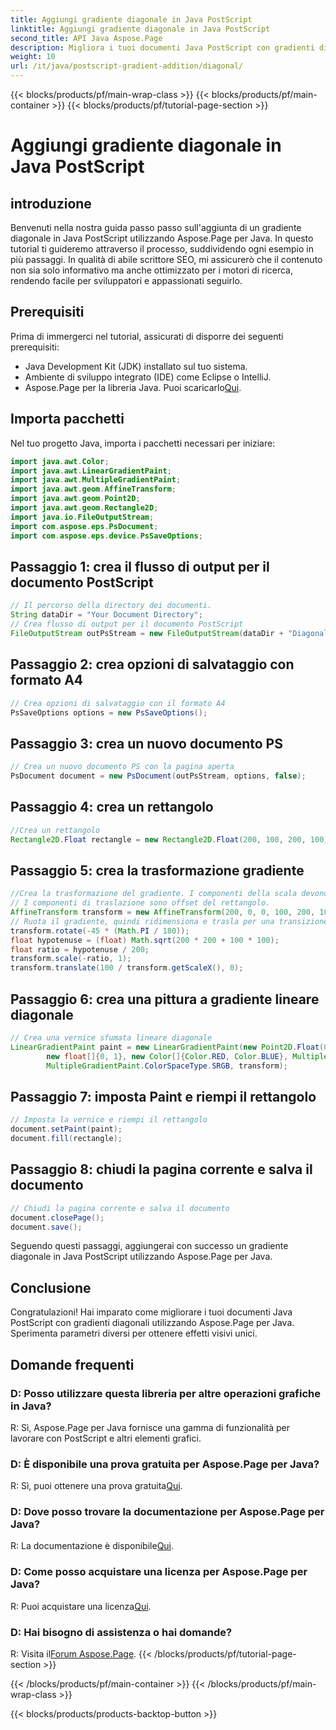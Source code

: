 ```yaml
---
title: Aggiungi gradiente diagonale in Java PostScript
linktitle: Aggiungi gradiente diagonale in Java PostScript
second_title: API Java Aspose.Page
description: Migliora i tuoi documenti Java PostScript con gradienti diagonali utilizzando Aspose.Page per Java. Segui la nostra guida passo passo per aggiungere transizioni di colore vivaci senza sforzo.
weight: 10
url: /it/java/postscript-gradient-addition/diagonal/
---
```


{{< blocks/products/pf/main-wrap-class >}}
{{< blocks/products/pf/main-container >}}
{{< blocks/products/pf/tutorial-page-section >}}

# Aggiungi gradiente diagonale in Java PostScript

## introduzione
Benvenuti nella nostra guida passo passo sull'aggiunta di un gradiente diagonale in Java PostScript utilizzando Aspose.Page per Java. In questo tutorial ti guideremo attraverso il processo, suddividendo ogni esempio in più passaggi. In qualità di abile scrittore SEO, mi assicurerò che il contenuto non sia solo informativo ma anche ottimizzato per i motori di ricerca, rendendo facile per sviluppatori e appassionati seguirlo.
## Prerequisiti
Prima di immergerci nel tutorial, assicurati di disporre dei seguenti prerequisiti:
- Java Development Kit (JDK) installato sul tuo sistema.
- Ambiente di sviluppo integrato (IDE) come Eclipse o IntelliJ.
-  Aspose.Page per la libreria Java. Puoi scaricarlo[Qui](https://releases.aspose.com/page/java/).
## Importa pacchetti
Nel tuo progetto Java, importa i pacchetti necessari per iniziare:
```java
import java.awt.Color;
import java.awt.LinearGradientPaint;
import java.awt.MultipleGradientPaint;
import java.awt.geom.AffineTransform;
import java.awt.geom.Point2D;
import java.awt.geom.Rectangle2D;
import java.io.FileOutputStream;
import com.aspose.eps.PsDocument;
import com.aspose.eps.device.PsSaveOptions;

```
## Passaggio 1: crea il flusso di output per il documento PostScript
```java
// Il percorso della directory dei documenti.
String dataDir = "Your Document Directory";
// Crea flusso di output per il documento PostScript
FileOutputStream outPsStream = new FileOutputStream(dataDir + "DiagonalGradient_outPS.ps");
```
## Passaggio 2: crea opzioni di salvataggio con formato A4
```java
// Crea opzioni di salvataggio con il formato A4
PsSaveOptions options = new PsSaveOptions();
```
## Passaggio 3: crea un nuovo documento PS
```java
// Crea un nuovo documento PS con la pagina aperta
PsDocument document = new PsDocument(outPsStream, options, false);
```
## Passaggio 4: crea un rettangolo
```java
//Crea un rettangolo
Rectangle2D.Float rectangle = new Rectangle2D.Float(200, 100, 200, 100);
```
## Passaggio 5: crea la trasformazione gradiente
```java
//Crea la trasformazione del gradiente. I componenti della scala devono essere uguali alla larghezza e all'altezza del rettangolo.
// I componenti di traslazione sono offset del rettangolo.
AffineTransform transform = new AffineTransform(200, 0, 0, 100, 200, 100);
// Ruota il gradiente, quindi ridimensiona e trasla per una transizione di colore visibile
transform.rotate(-45 * (Math.PI / 180));
float hypotenuse = (float) Math.sqrt(200 * 200 + 100 * 100);
float ratio = hypotenuse / 200;
transform.scale(-ratio, 1);
transform.translate(100 / transform.getScaleX(), 0);
```
## Passaggio 6: crea una pittura a gradiente lineare diagonale
```java
// Crea una vernice sfumata lineare diagonale
LinearGradientPaint paint = new LinearGradientPaint(new Point2D.Float(0, 0), new Point2D.Float(200, 100),
        new float[]{0, 1}, new Color[]{Color.RED, Color.BLUE}, MultipleGradientPaint.CycleMethod.NO_CYCLE,
        MultipleGradientPaint.ColorSpaceType.SRGB, transform);
```
## Passaggio 7: imposta Paint e riempi il rettangolo
```java
// Imposta la vernice e riempi il rettangolo
document.setPaint(paint);
document.fill(rectangle);
```
## Passaggio 8: chiudi la pagina corrente e salva il documento
```java
// Chiudi la pagina corrente e salva il documento
document.closePage();
document.save();
```
Seguendo questi passaggi, aggiungerai con successo un gradiente diagonale in Java PostScript utilizzando Aspose.Page per Java.
## Conclusione
Congratulazioni! Hai imparato come migliorare i tuoi documenti Java PostScript con gradienti diagonali utilizzando Aspose.Page per Java. Sperimenta parametri diversi per ottenere effetti visivi unici.
## Domande frequenti
### D: Posso utilizzare questa libreria per altre operazioni grafiche in Java?
R: Sì, Aspose.Page per Java fornisce una gamma di funzionalità per lavorare con PostScript e altri elementi grafici.
### D: È disponibile una prova gratuita per Aspose.Page per Java?
 R: Sì, puoi ottenere una prova gratuita[Qui](https://releases.aspose.com/).
### D: Dove posso trovare la documentazione per Aspose.Page per Java?
 R: La documentazione è disponibile[Qui](https://reference.aspose.com/page/java/).
### D: Come posso acquistare una licenza per Aspose.Page per Java?
 R: Puoi acquistare una licenza[Qui](https://purchase.aspose.com/buy).
### D: Hai bisogno di assistenza o hai domande?
 R: Visita il[Forum Aspose.Page](https://forum.aspose.com/c/page/39).
{{< /blocks/products/pf/tutorial-page-section >}}

{{< /blocks/products/pf/main-container >}}
{{< /blocks/products/pf/main-wrap-class >}}

{{< blocks/products/products-backtop-button >}}
